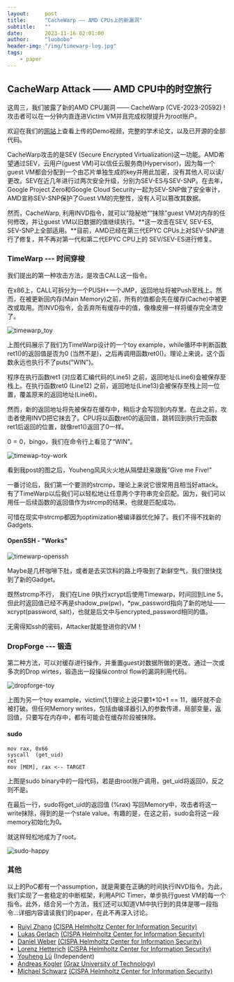 ```yaml
---
layout:     post
title:      "CacheWarp —— AMD CPUs上的新漏洞"
subtitle:   ""
date:       2023-11-16 02:01:00
author:     "luobobo"
header-img: "/img/timewarp-log.jpg"
tags:
    - paper
---
```



## CacheWarp Attack —— AMD CPU中的时空旅行

这周三，我们披露了新的AMD CPU漏洞 —— CacheWarp (CVE-2023-20592) ! 攻击者可以在一分钟内直连进Victim VM并且完成权限提升为root账户。

欢迎在我们的[网站](https://cachewarpattack.com/)上查看上传的Demo视频，完整的学术论文，以及已开源的全部代码。

CacheWarp攻击的是SEV (Secure Encrypted Virtualization)这一功能。AMD希望通过SEV，云用户(guest VM)可以信任云服务商(Hypervisor)，因为每一个guest VM都会分配到一个由芯片单独生成的key并用此加密，没有其他人可以读/更改。SEV在近几年进行过两次安全升级，分别为SEV-ES与SEV-SNP。在去年，Google Project Zero和Google Cloud Security一起为SEV-SNP做了安全审计，AMD宣称SEV-SNP保护了Guest VM的完整性，没有人可以篡改其数据。

然而，CacheWarp, 利用INVD指令，就可以”隐秘地““抹除”guest VM对内存的任何修改，并让guest VM以旧数据的值继续执行。**这一攻击在SEV, SEV-ES, SEV-SNP上全部适用。**目前，AMD已经在第三代EPYC CPUs上对SEV-SNP进行了修复，并不再对第一代和第二代EPYC CPU上的 SEV/SEV-ES进行修复。

### TimeWarp --- 时间穿梭

我们提出的第一种攻击方法，是攻击CALL这一指令。

在x86上，CALL可拆分为一个PUSH+一个JMP，返回地址将被Push至栈上。然而，在被更新回内存(Main Memory)之前，所有的值都会先在缓存(Cache)中被更改或取用。而INVD指令，会丢弃所有缓存中的值，像橡皮擦一样将缓存完全清空了。



![timewarp_toy](/img/timewarp_toy.jpg)

上图代码展示了我们为TimeWarp设计的一个toy example，while循环中判断函数ret1()的返回值是否为0 (当然不是)，之后再调用函数ret0()。理论上来说，这个函数永远也执行不了puts("WIN")。

程序在执行函数ret1 (对应着汇编代码的Line5) 之前，返回地址(Line6)会被保存至栈上。在执行函数ret0 (Line12) 之前，返回地址(Line13)会被保存至栈上同一位置，覆盖原来的返回地址(Line6)。

然而，新的返回地址将先被保存在缓存中，稍后才会写回到内存里。在此之前，攻击者使用INVD把它抹去了。CPU将以函数ret0的返回值，跳转回到执行完函数ret1后返回的位置，就像ret1()返回了0一样。

$0 = 0$，bingo，我们在命令行上看见了“WIN”。

![timewap-toy-work](/img/timewap-toy-work.jpg)

看到我post的图之后，Youheng风风火火地从隔壁赶来跟我"Give me Five!"

一番讨论后，我们第一个要测的strcmp，理论上来说它很常用且相当好attack。有了TimeWarp以后我们可以轻松地让任意两个字符串完全匹配。因为，我们可以用任一后续函数的返回值作为strcmp的结果，也就是匹配成功。

可惜在现实中strcmp都因为optimization被编译器优化掉了。我们不得不找新的Gadgets.


#### OpenSSH - "Works"

![timewarp-openssh](/img/timewarp-openssh.jpg)

Maybe是几杯咖啡下肚，或者是去买饮料的路上呼吸到了新鲜空气，我们很快找到了新的Gadget。

既然strcmp不行， 我们在Line 9执行xcrypt后使用Timewarp，时间回到Line 5，但此时返回值已经不再是shadow_pw(pw)，*pw_password指向了新的地址——xcrypt(password, salt)，也就是后文中与encrypted_password相同的值。

无需得知ssh的密码，Attacker就能登进你的VM！



### DropForge --- 锻造

第二种方法，可以对缓存进行操作，并重置guest对数据所做的更改。通过一次或多次的Drop wirtes，锻造出一段操纵control flow的漏洞利用代码。

![dropforge-toy](/img/dropforge-toy.jpg)

上图为另一个toy example，victim(1,1)理论上说只要1*10+1 == 11，循环就不会被打破。但任何Memory writes，包括由编译器引入的参数传递，局部变量，返回值，只要写在内存中，都有可能会在缓存阶段被抹除。

#### sudo

```assembly
mov rax, 0x66
syscall  (get_uid)
ret
mov [MEM], rax <-- TARGET
```

上图是sudo binary中的一段代码，若是由root账户调用，get_uid将返回0，反之则不是。

在最后一行，sudo将get_uid的返回值 (%rax) 写回Memory中，攻击者将这一write抹除，得到的是一个stale value。有趣的是，在这之前，sudo会将这一段memory初始化为0。

就这样轻松地成为了root。

![sudo-happy](/img/sudo-happy.jpg)



### 其他

以上的PoC都有一个assumption，就是需要在正确的时间执行INVD指令。为此，我们实现了一套稳定的中断框架，利用APIC Timer，单步执行guest VM的每一个指令。此外，结合另一个方法，我们还可以知道VM中执行到的具体是哪一段指令...详细内容请读我们的paper，在此不再深入讨论。



- [Ruiyi Zhang](https://zhangruiyi.me/)  [(CISPA Helmholtz Center for Information Security)](https://cispa.de/)
- [Lukas Gerlach](https://roots.ec/people/lukas-gerlach/)  [(CISPA Helmholtz Center for Information Security)](https://cispa.de/)
- [Daniel Weber](https://roots.ec/people/daniel-weber/)  [(CISPA Helmholtz Center for Information Security)](https://cispa.de/)
- [Lorenz Hetterich](https://roots.ec/people/lorenz-hetterich/)  [(CISPA Helmholtz Center for Information Security)](https://cispa.de/)
- [Youheng Lü](https://www.linkedin.com/in/youheng-lü-a799ba227/)  (Independent)
- [Andreas Kogler](https://andreaskogler.com/)  [(Graz University of Technology)](https://www.iaik.tugraz.at/)
- [Michael Schwarz](https://misc0110.net/)  [(CISPA Helmholtz Center for Information Security)](https://cispa.de/)